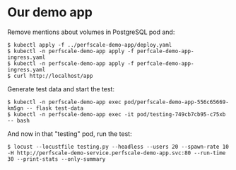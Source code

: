 # Our demo app

Remove mentions about volumes in PostgreSQL pod and:

    $ kubectl apply -f ../perfscale-demo-app/deploy.yaml
    $ kubectl -n perfscale-demo-app apply -f perfcale-demo-app-ingress.yaml
    $ kubectl -n perfscale-demo-app apply -f perfcale-demo-app-ingress.yaml
    $ curl http://localhost/app

Generate test data and start the test:

    $ kubectl -n perfscale-demo-app exec pod/perfscale-demo-app-556c65669-km5gn -- flask test-data
    $ kubectl -n perfscale-demo-app exec -it pod/testing-749cb7cb95-c75xb -- bash

And now in that "testing" pod, run the test:

    $ locust --locustfile testing.py --headless --users 20 --spawn-rate 10 -H http://perfscale-demo-service.perfscale-demo-app.svc:80 --run-time 30 --print-stats --only-summary
